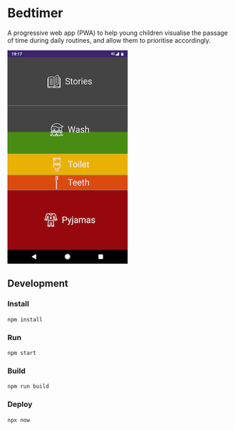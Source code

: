# Bedtimer

A progressive web app (PWA) to help young children visualise the passage of time during daily routines, and allow them to prioritise accordingly.

![Mobile screenshot](./screenshot.png)

## Development

### Install

    npm install
    
### Run

    npm start
    
### Build

    npm run build
    
### Deploy

    npx now